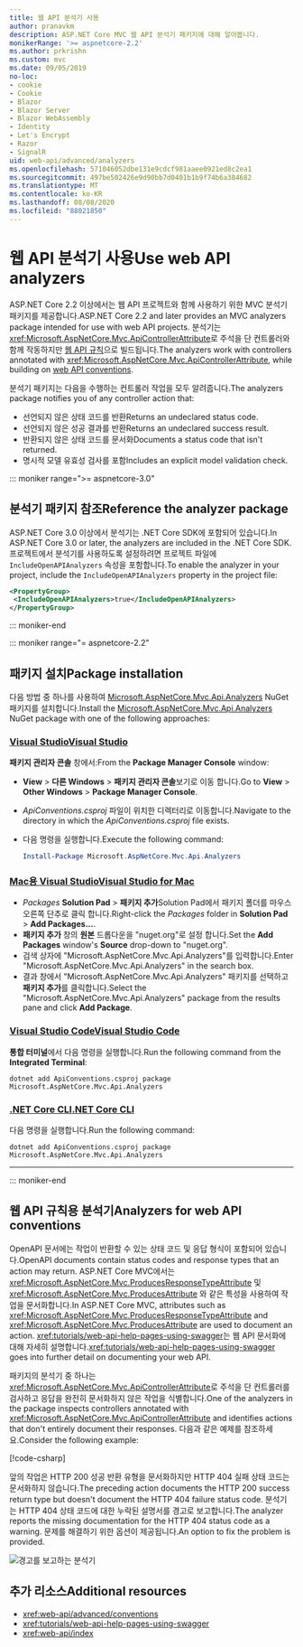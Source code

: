 ```yaml
---
title: 웹 API 분석기 사용
author: pranavkm
description: ASP.NET Core MVC 웹 API 분석기 패키지에 대해 알아봅니다.
monikerRange: '>= aspnetcore-2.2'
ms.author: prkrishn
ms.custom: mvc
ms.date: 09/05/2019
no-loc:
- cookie
- Cookie
- Blazor
- Blazor Server
- Blazor WebAssembly
- Identity
- Let's Encrypt
- Razor
- SignalR
uid: web-api/advanced/analyzers
ms.openlocfilehash: 571046052dbe131e9cdcf981aaee0921ed8c2ea1
ms.sourcegitcommit: 497be502426e9d90bb7d0401b1b9f74b6a384682
ms.translationtype: MT
ms.contentlocale: ko-KR
ms.lasthandoff: 08/08/2020
ms.locfileid: "88021850"
---
```

# <a name="use-web-api-analyzers"></a><span data-ttu-id="05aef-103">웹 API 분석기 사용</span><span class="sxs-lookup"><span data-stu-id="05aef-103">Use web API analyzers</span></span>

<span data-ttu-id="05aef-104">ASP.NET Core 2.2 이상에서는 웹 API 프로젝트와 함께 사용하기 위한 MVC 분석기 패키지를 제공합니다.</span><span class="sxs-lookup"><span data-stu-id="05aef-104">ASP.NET Core 2.2 and later provides an MVC analyzers package intended for use with web API projects.</span></span> <span data-ttu-id="05aef-105">분석기는 <xref:Microsoft.AspNetCore.Mvc.ApiControllerAttribute>로 주석을 단 컨트롤러와 함께 작동하지만 [웹 API 규칙](xref:web-api/advanced/conventions)으로 빌드됩니다.</span><span class="sxs-lookup"><span data-stu-id="05aef-105">The analyzers work with controllers annotated with <xref:Microsoft.AspNetCore.Mvc.ApiControllerAttribute>, while building on [web API conventions](xref:web-api/advanced/conventions).</span></span>

<span data-ttu-id="05aef-106">분석기 패키지는 다음을 수행하는 컨트롤러 작업을 모두 알려줍니다.</span><span class="sxs-lookup"><span data-stu-id="05aef-106">The analyzers package notifies you of any controller action that:</span></span>

* <span data-ttu-id="05aef-107">선언되지 않은 상태 코드를 반환</span><span class="sxs-lookup"><span data-stu-id="05aef-107">Returns an undeclared status code.</span></span>
* <span data-ttu-id="05aef-108">선언되지 않은 성공 결과를 반환</span><span class="sxs-lookup"><span data-stu-id="05aef-108">Returns an undeclared success result.</span></span>
* <span data-ttu-id="05aef-109">반환되지 않은 상태 코드를 문서화</span><span class="sxs-lookup"><span data-stu-id="05aef-109">Documents a status code that isn't returned.</span></span>
* <span data-ttu-id="05aef-110">명시적 모델 유효성 검사를 포함</span><span class="sxs-lookup"><span data-stu-id="05aef-110">Includes an explicit model validation check.</span></span>

::: moniker range=">= aspnetcore-3.0"

## <a name="reference-the-analyzer-package"></a><span data-ttu-id="05aef-111">분석기 패키지 참조</span><span class="sxs-lookup"><span data-stu-id="05aef-111">Reference the analyzer package</span></span>

<span data-ttu-id="05aef-112">ASP.NET Core 3.0 이상에서 분석기는 .NET Core SDK에 포함되어 있습니다.</span><span class="sxs-lookup"><span data-stu-id="05aef-112">In ASP.NET Core 3.0 or later, the analyzers are included in the .NET Core SDK.</span></span> <span data-ttu-id="05aef-113">프로젝트에서 분석기를 사용하도록 설정하려면 프로젝트 파일에 `IncludeOpenAPIAnalyzers` 속성을 포함합니다.</span><span class="sxs-lookup"><span data-stu-id="05aef-113">To enable the analyzer in your project, include the `IncludeOpenAPIAnalyzers` property in the project file:</span></span>

```xml
<PropertyGroup>
 <IncludeOpenAPIAnalyzers>true</IncludeOpenAPIAnalyzers>
</PropertyGroup>
```

::: moniker-end

::: moniker range="= aspnetcore-2.2"

## <a name="package-installation"></a><span data-ttu-id="05aef-114">패키지 설치</span><span class="sxs-lookup"><span data-stu-id="05aef-114">Package installation</span></span>

<span data-ttu-id="05aef-115">다음 방법 중 하나를 사용하여 [Microsoft.AspNetCore.Mvc.Api.Analyzers](https://www.nuget.org/packages/Microsoft.AspNetCore.Mvc.Api.Analyzers) NuGet 패키지를 설치합니다.</span><span class="sxs-lookup"><span data-stu-id="05aef-115">Install the [Microsoft.AspNetCore.Mvc.Api.Analyzers](https://www.nuget.org/packages/Microsoft.AspNetCore.Mvc.Api.Analyzers) NuGet package with one of the following approaches:</span></span>

### <a name="visual-studio"></a>[<span data-ttu-id="05aef-116">Visual Studio</span><span class="sxs-lookup"><span data-stu-id="05aef-116">Visual Studio</span></span>](#tab/visual-studio)

<span data-ttu-id="05aef-117">**패키지 관리자 콘솔** 창에서:</span><span class="sxs-lookup"><span data-stu-id="05aef-117">From the **Package Manager Console** window:</span></span>
  * <span data-ttu-id="05aef-118">**View** > **다른 Windows** > **패키지 관리자 콘솔**보기로 이동 합니다.</span><span class="sxs-lookup"><span data-stu-id="05aef-118">Go to **View** > **Other Windows** > **Package Manager Console**.</span></span>
  * <span data-ttu-id="05aef-119">*ApiConventions.csproj* 파일이 위치한 디렉터리로 이동합니다.</span><span class="sxs-lookup"><span data-stu-id="05aef-119">Navigate to the directory in which the *ApiConventions.csproj* file exists.</span></span>
  * <span data-ttu-id="05aef-120">다음 명령을 실행합니다.</span><span class="sxs-lookup"><span data-stu-id="05aef-120">Execute the following command:</span></span>

    ```powershell
    Install-Package Microsoft.AspNetCore.Mvc.Api.Analyzers
    ```

### <a name="visual-studio-for-mac"></a>[<span data-ttu-id="05aef-121">Mac용 Visual Studio</span><span class="sxs-lookup"><span data-stu-id="05aef-121">Visual Studio for Mac</span></span>](#tab/visual-studio-mac)

* <span data-ttu-id="05aef-122">*Packages* **Solution Pad** > **패키지 추가**Solution Pad에서 패키지 폴더를 마우스 오른쪽 단추로 클릭 합니다.</span><span class="sxs-lookup"><span data-stu-id="05aef-122">Right-click the *Packages* folder in **Solution Pad** > **Add Packages...**.</span></span>
* <span data-ttu-id="05aef-123">**패키지 추가** 창의 **원본** 드롭다운을 "nuget.org"로 설정 합니다.</span><span class="sxs-lookup"><span data-stu-id="05aef-123">Set the **Add Packages** window's **Source** drop-down to "nuget.org".</span></span>
* <span data-ttu-id="05aef-124">검색 상자에 "Microsoft.AspNetCore.Mvc.Api.Analyzers"를 입력합니다.</span><span class="sxs-lookup"><span data-stu-id="05aef-124">Enter "Microsoft.AspNetCore.Mvc.Api.Analyzers" in the search box.</span></span>
* <span data-ttu-id="05aef-125">결과 창에서 "Microsoft.AspNetCore.Mvc.Api.Analyzers" 패키지를 선택하고 **패키지 추가**를 클릭합니다.</span><span class="sxs-lookup"><span data-stu-id="05aef-125">Select the "Microsoft.AspNetCore.Mvc.Api.Analyzers" package from the results pane and click **Add Package**.</span></span>

### <a name="visual-studio-code"></a>[<span data-ttu-id="05aef-126">Visual Studio Code</span><span class="sxs-lookup"><span data-stu-id="05aef-126">Visual Studio Code</span></span>](#tab/visual-studio-code)

<span data-ttu-id="05aef-127">**통합 터미널**에서 다음 명령을 실행합니다.</span><span class="sxs-lookup"><span data-stu-id="05aef-127">Run the following command from the **Integrated Terminal**:</span></span>

```dotnetcli
dotnet add ApiConventions.csproj package Microsoft.AspNetCore.Mvc.Api.Analyzers
```

### <a name="net-core-cli"></a>[<span data-ttu-id="05aef-128">.NET Core CLI</span><span class="sxs-lookup"><span data-stu-id="05aef-128">.NET Core CLI</span></span>](#tab/netcore-cli)

<span data-ttu-id="05aef-129">다음 명령을 실행합니다.</span><span class="sxs-lookup"><span data-stu-id="05aef-129">Run the following command:</span></span>

```dotnetcli
dotnet add ApiConventions.csproj package Microsoft.AspNetCore.Mvc.Api.Analyzers
```

---

::: moniker-end

## <a name="analyzers-for-web-api-conventions"></a><span data-ttu-id="05aef-130">웹 API 규칙용 분석기</span><span class="sxs-lookup"><span data-stu-id="05aef-130">Analyzers for web API conventions</span></span>

<span data-ttu-id="05aef-131">OpenAPI 문서에는 작업이 반환할 수 있는 상태 코드 및 응답 형식이 포함되어 있습니다.</span><span class="sxs-lookup"><span data-stu-id="05aef-131">OpenAPI documents contain status codes and response types that an action may return.</span></span> <span data-ttu-id="05aef-132">ASP.NET Core MVC에서는 <xref:Microsoft.AspNetCore.Mvc.ProducesResponseTypeAttribute> 및 <xref:Microsoft.AspNetCore.Mvc.ProducesAttribute> 와 같은 특성을 사용하여 작업을 문서화합니다.</span><span class="sxs-lookup"><span data-stu-id="05aef-132">In ASP.NET Core MVC, attributes such as <xref:Microsoft.AspNetCore.Mvc.ProducesResponseTypeAttribute> and <xref:Microsoft.AspNetCore.Mvc.ProducesAttribute> are used to document an action.</span></span> <span data-ttu-id="05aef-133"><xref:tutorials/web-api-help-pages-using-swagger>는 웹 API 문서화에 대해 자세히 설명합니다.</span><span class="sxs-lookup"><span data-stu-id="05aef-133"><xref:tutorials/web-api-help-pages-using-swagger> goes into further detail on documenting your web API.</span></span>

<span data-ttu-id="05aef-134">패키지의 분석기 중 하나는 <xref:Microsoft.AspNetCore.Mvc.ApiControllerAttribute>로 주석을 단 컨트롤러를 검사하고 응답을 완전히 문서화하지 않은 작업을 식별합니다.</span><span class="sxs-lookup"><span data-stu-id="05aef-134">One of the analyzers in the package inspects controllers annotated with <xref:Microsoft.AspNetCore.Mvc.ApiControllerAttribute> and identifies actions that don't entirely document their responses.</span></span> <span data-ttu-id="05aef-135">다음과 같은 예제를 참조하세요.</span><span class="sxs-lookup"><span data-stu-id="05aef-135">Consider the following example:</span></span>

[!code-csharp[](conventions/sample/Controllers/ContactsController.cs?name=missing404docs&highlight=10)]

<span data-ttu-id="05aef-136">앞의 작업은 HTTP 200 성공 반환 유형을 문서화하지만 HTTP 404 실패 상태 코드는 문서화하지 않습니다.</span><span class="sxs-lookup"><span data-stu-id="05aef-136">The preceding action documents the HTTP 200 success return type but doesn't document the HTTP 404 failure status code.</span></span> <span data-ttu-id="05aef-137">분석기는 HTTP 404 상태 코드에 대한 누락된 설명서를 경고로 보고합니다.</span><span class="sxs-lookup"><span data-stu-id="05aef-137">The analyzer reports the missing documentation for the HTTP 404 status code as a warning.</span></span> <span data-ttu-id="05aef-138">문제를 해결하기 위한 옵션이 제공됩니다.</span><span class="sxs-lookup"><span data-stu-id="05aef-138">An option to fix the problem is provided.</span></span>

![경고를 보고하는 분석기](conventions/_static/Analyzer.gif)

## <a name="additional-resources"></a><span data-ttu-id="05aef-140">추가 리소스</span><span class="sxs-lookup"><span data-stu-id="05aef-140">Additional resources</span></span>

* <xref:web-api/advanced/conventions>
* <xref:tutorials/web-api-help-pages-using-swagger>
* <xref:web-api/index>
